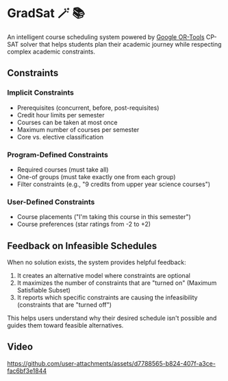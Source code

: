 # GradSat 🪄 📚



An intelligent course scheduling system powered by [Google OR-Tools](https://developers.google.com/optimization) CP-SAT solver that helps students plan their academic journey while respecting complex academic constraints.

## Constraints
### Implicit Constraints

- Prerequisites (concurrent, before, post-requisites)
- Credit hour limits per semester
- Courses can be taken at most once
- Maximum number of courses per semester
- Core vs. elective classification

### Program-Defined Constraints

- Required courses (must take all)
- One-of groups (must take exactly one from each group)
- Filter constraints (e.g., "9 credits from upper year science courses")

### User-Defined Constraints

- Course placements ("I'm taking this course in this semester")
- Course preferences (star ratings from -2 to +2)

## Feedback on Infeasible Schedules
When no solution exists, the system provides helpful feedback:

1. It creates an alternative model where constraints are optional
2. It maximizes the number of constraints that are "turned on" (Maximum Satisfiable Subset)
3. It reports which specific constraints are causing the infeasibility (constraints that are "turned off")

This helps users understand why their desired schedule isn't possible and guides them toward feasible alternatives.

## Video


https://github.com/user-attachments/assets/d7788565-b824-407f-a3ce-fac6bf3e1844

